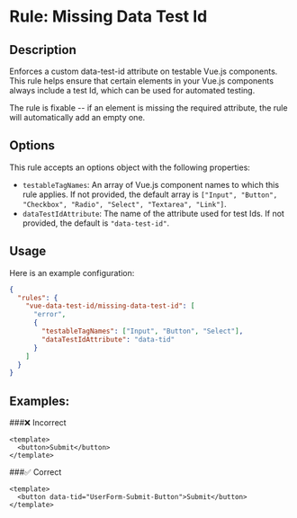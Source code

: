 # Rule: Missing Data Test Id

## Description

Enforces a custom data-test-id attribute on testable Vue.js components. This rule helps ensure that certain elements in your Vue.js components always include a test Id, which can be used for automated testing.

The rule is fixable -- if an element is missing the required attribute, the rule will automatically add an empty one.

## Options

This rule accepts an options object with the following properties:

- `testableTagNames`: An array of Vue.js component names to which this rule applies. If not provided, the default array is `["Input", "Button", "Checkbox", "Radio", "Select", "Textarea", "Link"]`.
- `dataTestIdAttribute`: The name of the attribute used for test Ids. If not provided, the default is `"data-test-id"`.

## Usage

Here is an example configuration:

```json
{
  "rules": {
    "vue-data-test-id/missing-data-test-id": [
      "error",
      {
        "testableTagNames": ["Input", "Button", "Select"],
        "dataTestIdAttribute": "data-tid"
      }
    ]
  }
}
```

## Examples:

###❌ Incorrect
```vue
<template>
  <button>Submit</button>
</template>
```

###✅ Correct

```vue
<template>
  <button data-tid="UserForm-Submit-Button">Submit</button>
</template>
```
